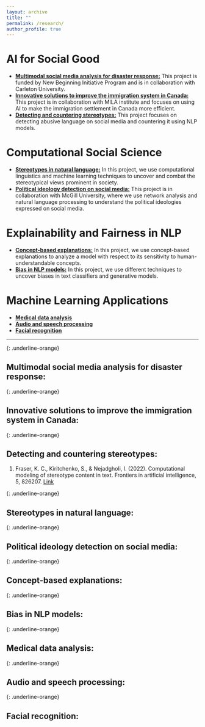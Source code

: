 ```yaml
---
layout: archive
title: ""
permalink: /research/
author_profile: true
---
```



# AI for Social Good
  - [**Multimodal social media analysis for disaster response:**](#MultiModal-Disaster) This project is funded by New Beginning Initiative Program and is in collaboration with Carleton University. 
  - [**Innovative solutions to improve the immigration system in Canada:**](#Immigration) This project is in collaboration with MILA institute and focuses on using AI to make the immigration settlement in Canada more efficient. 
  - [**Detecting and countering stereotypes:**](#Det-Count-Stereo) This project focuses on detecting abusive language on social media and countering it using NLP models.
    
# Computational Social Science
  - [**Stereotypes in natural language:**](#Stereo-NL) In this project, we use computational linguistics and machine learning techniques to uncover and combat the stereotypical views prominent in society. 
  - [**Political ideology detection on social media:**](#political-ideology) This project is in collaboration with McGill University, where we use network analysis and natural language processing to understand the political ideologies expressed on social media.
    
# Explainability and Fairness in NLP
  - [**Concept-based explanations:**](#TCAV) In this project, we use concept-based explanations to analyze a model with respect to its sensitivity to human-understandable concepts. 
  - [**Bias in NLP models:**](#Bias) In this project, we use different techniques to uncover biases in text classifiers and generative models.
    
# Machine Learning Applications
  - [**Medical data analysis**](#biomedical)
  - [**Audio and speech processing**](#Speech)
  - [**Facial recognition**](#PhD)
    
---

{: .underline-orange}
## Multimodal social media analysis for disaster response:
<a id="MultiModal-Disaster"></a>


{: .underline-orange}
## Innovative solutions to improve the immigration system in Canada:
<a id="#Immigration"></a>



{: .underline-orange}
## Detecting and countering stereotypes:
<a id="Det-Count-Stereo"></a>

1. Fraser, K. C., Kiritchenko, S., & Nejadgholi, I. (2022). Computational modeling of stereotype content in text. Frontiers in artificial intelligence, 5, 826207. [Link](https://www.frontiersin.org/articles/10.3389/frai.2022.826207/full)

{: .underline-orange}
## Stereotypes in natural language:
<a id="Stereo-NL"></a>

{: .underline-orange}
## Political ideology detection on social media:
<a id="political-ideology"></a>


{: .underline-orange}
## Concept-based explanations:
<a id="TCAV"></a>

{: .underline-orange}
## Bias in NLP models:
<a id="Bias"></a>

{: .underline-orange}
## Medical data analysis:
<a id="biomedical"></a>

{: .underline-orange}
## Audio and speech processing:
<a id="Speech"></a>

{: .underline-orange}
## Facial recognition:
<a id="PhD"></a>


